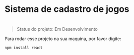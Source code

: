 # Sistema de cadastro de jogos <h1>

>Status do projeto: Em Desenvolvimento

Para rodar esse projeto na sua maquina, por favor digite:

```
npm install react
```
